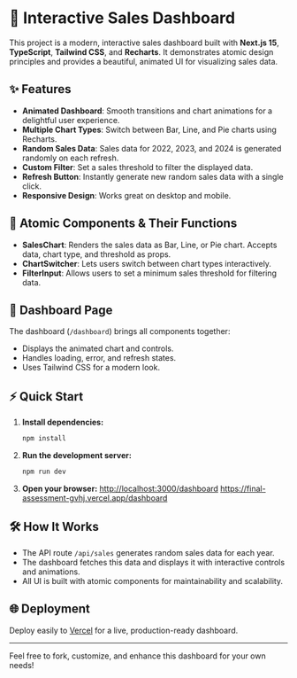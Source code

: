 

# 🚀 Interactive Sales Dashboard

This project is a modern, interactive sales dashboard built with **Next.js 15**, **TypeScript**, **Tailwind CSS**, and **Recharts**. It demonstrates atomic design principles and provides a beautiful, animated UI for visualizing sales data.

## ✨ Features

- **Animated Dashboard**: Smooth transitions and chart animations for a delightful user experience.
- **Multiple Chart Types**: Switch between Bar, Line, and Pie charts using Recharts.
- **Random Sales Data**: Sales data for 2022, 2023, and 2024 is generated randomly on each refresh.
- **Custom Filter**: Set a sales threshold to filter the displayed data.
- **Refresh Button**: Instantly generate new random sales data with a single click.
- **Responsive Design**: Works great on desktop and mobile.

## 🧩 Atomic Components & Their Functions

- **SalesChart**: Renders the sales data as Bar, Line, or Pie chart. Accepts data, chart type, and threshold as props.
- **ChartSwitcher**: Lets users switch between chart types interactively.
- **FilterInput**: Allows users to set a minimum sales threshold for filtering data.

## 📄 Dashboard Page

The dashboard (`/dashboard`) brings all components together:
- Displays the animated chart and controls.
- Handles loading, error, and refresh states.
- Uses Tailwind CSS for a modern look.

## ⚡️ Quick Start

1. **Install dependencies:**
   ```bash
   npm install
   ```
2. **Run the development server:**
   ```bash
   npm run dev
   ```
3. **Open your browser:**
   [http://localhost:3000/dashboard](http://localhost:3000/dashboard)
   https://final-assessment-gvhj.vercel.app/dashboard

## 🛠️ How It Works

- The API route `/api/sales` generates random sales data for each year.
- The dashboard fetches this data and displays it with interactive controls and animations.
- All UI is built with atomic components for maintainability and scalability.

## 🌐 Deployment

Deploy easily to [Vercel](https://vercel.com) for a live, production-ready dashboard.

---

Feel free to fork, customize, and enhance this dashboard for your own needs!
